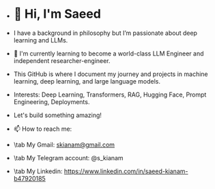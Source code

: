 - # 👋 Hi, I'm Saeed
- I have a background in philosophy but I’m passionate about deep learning and LLMs.
- 👀 I'm currently learning to become a world-class LLM Engineer and independent researcher-engineer.
- This GitHub is where I document my journey and projects in machine learning, deep learning, and large language models.
- Interests: Deep Learning, Transformers, RAG, Hugging Face, Prompt Engineering, Deployments.
- Let's build something amazing!

- 📫 How to reach me:
-   \tab My Gmail: skianam@gmail.com
-   \tab My Telegram account: @s_kianam
-   \tab My Linkedin: https://www.linkedin.com/in/saeed-kianam-b47920185

